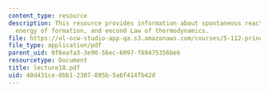 ```yaml
---
content_type: resource
description: This resource provides information about spontaneous reactions, free
  energy of formation, and eecond Law of thermodynamics.
file: https://ol-ocw-studio-app-qa.s3.amazonaws.com/courses/5-112-principles-of-chemical-science-fall-2005/40d431ce0bb12307895b5a6f414fb42d_lecture18.pdf
file_type: application/pdf
parent_uid: 0f6eafa3-3e90-56ec-6097-f69475356be6
resourcetype: Document
title: lecture18.pdf
uid: 40d431ce-0bb1-2307-895b-5a6f414fb42d
---
```

